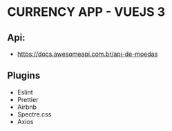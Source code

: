 # CURRENCY APP - VUEJS 3

## Api:

- https://docs.awesomeapi.com.br/api-de-moedas

## Plugins

- Eslint
- Prettier
- Airbnb
- Spectre.css
- Axios
